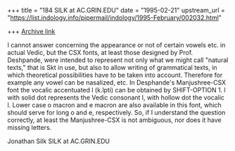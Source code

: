 +++
title = "184 SILK at AC.GRIN.EDU"
date = "1995-02-21"
upstream_url = "https://list.indology.info/pipermail/indology/1995-February/002032.html"

+++
[Archive link](https://list.indology.info/pipermail/indology/1995-February/002032.html)

I cannot answer concerning the appearance or not of certain vowels etc. in
actual Vedic, but the CSX fonts, at least those designed by Prof.
Deshpande, were intended to represent not only what we might call "natural
texts," that is Skt in use, but also to allow writing of grammatical texts,
in which theoretical possibilities have to be taken into account.
Therefore for example any vowel can be nasalized, etc.  In Desphande's
Manjushree-CSX font the vocalic accentuated l (k.lpti) can be obtained by
SHIFT-OPTION 1.  l with solid dot represents the Vedic consonant l, with
hollow dot the vocalic l.  Lower case o macron and e macron are also
available in this font, which should serve for long o and e, respectively.
So, if I understand the question correctly, at least the Manjushree-CSX is
not ambiguous, nor does it have missing letters.

Jonathan Silk
SILK at AC.GRIN.EDU







